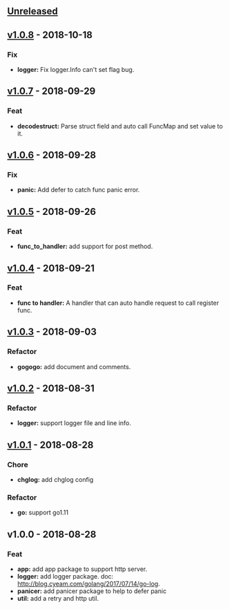 <a name="unreleased"></a>
## [Unreleased]


<a name="v1.0.8"></a>
## [v1.0.8] - 2018-10-18
### Fix
- **logger:** Fix logger.Info can't set flag bug.


<a name="v1.0.7"></a>
## [v1.0.7] - 2018-09-29
### Feat
- **decodestruct:** Parse struct field and auto call FuncMap and set value to it.


<a name="v1.0.6"></a>
## [v1.0.6] - 2018-09-28
### Fix
- **panic:** Add defer to catch func panic error.


<a name="v1.0.5"></a>
## [v1.0.5] - 2018-09-26
### Feat
- **func_to_handler:** add support for post method.


<a name="v1.0.4"></a>
## [v1.0.4] - 2018-09-21
### Feat
- **func to handler:** A handler that can auto handle request to call register func.


<a name="v1.0.3"></a>
## [v1.0.3] - 2018-09-03
### Refactor
- **gogogo:** add document and comments.


<a name="v1.0.2"></a>
## [v1.0.2] - 2018-08-31
### Refactor
- **logger:** support logger file and line info.


<a name="v1.0.1"></a>
## [v1.0.1] - 2018-08-28
### Chore
- **chglog:** add chglog config

### Refactor
- **go:** support go1.11


<a name="v1.0.0"></a>
## v1.0.0 - 2018-08-28
### Feat
- **app:** add app package to support http server.
- **logger:** add logger package. doc: http://blog.cyeam.com/golang/2017/07/14/go-log.
- **panicer:** add panicer package to help to defer panic
- **util:** add a retry and http util.


[Unreleased]: https://github.com/mnhkahn/gogogo/compare/v1.0.8...HEAD
[v1.0.8]: https://github.com/mnhkahn/gogogo/compare/v1.0.7...v1.0.8
[v1.0.7]: https://github.com/mnhkahn/gogogo/compare/v1.0.6...v1.0.7
[v1.0.6]: https://github.com/mnhkahn/gogogo/compare/v1.0.5...v1.0.6
[v1.0.5]: https://github.com/mnhkahn/gogogo/compare/v1.0.4...v1.0.5
[v1.0.4]: https://github.com/mnhkahn/gogogo/compare/v1.0.3...v1.0.4
[v1.0.3]: https://github.com/mnhkahn/gogogo/compare/v1.0.2...v1.0.3
[v1.0.2]: https://github.com/mnhkahn/gogogo/compare/v1.0.1...v1.0.2
[v1.0.1]: https://github.com/mnhkahn/gogogo/compare/v1.0.0...v1.0.1
